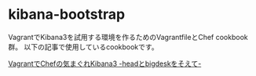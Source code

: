 kibana-bootstrap
================

VagrantでKibana3を試用する環境を作るためのVagrantfileとChef cookbook群。
以下の記事で使用しているcookbookです。

[VagrantでChefの気まぐれKibana3 -headとbigdeskをそえて-](http://qiita.com/ariarijp/items/326028ba3dab2cd731df)
